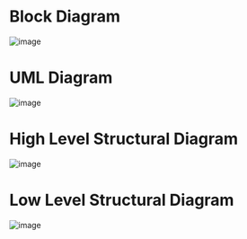 # Block Diagram
![image](https://user-images.githubusercontent.com/98864424/163664641-19578003-174a-4732-b383-ae3c66399e37.png)

# UML Diagram
![image](https://user-images.githubusercontent.com/98864424/163663605-c174943c-3832-443b-a71e-bf7b17d8563a.png)

# High Level Structural Diagram
![image](https://user-images.githubusercontent.com/98864424/163365987-548abc8a-8956-4c15-9a73-636589d611de.png)

# Low Level Structural Diagram
![image](https://user-images.githubusercontent.com/98864424/163383514-64704194-f984-4d6f-a4bb-97821325fa95.png)
